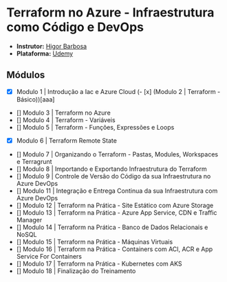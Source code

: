 # Terraform no Azure - Infraestrutura como Código e DevOps

- **Instrutor:** [Higor Barbosa](https://www.linkedin.com/in/higor-barbosa/)
- **Plataforma:** [Udemy](https://www.udemy.com/course/terraformazure/)

## Módulos

- [x] Modulo 1 | Introdução a Iac e Azure Cloud
(- [x] (Modulo 2 | Terraform - Básico))[aaa]
- [] Modulo 3 | Terraform no Azure
- [] Modulo 4 | Terraform - Variáveis
- [] Modulo 5 | Terraform - Funções, Expressões e Loops
- [x] Modulo 6 | Terraform Remote State
- [] Modulo 7 | Organizando o Terraform - Pastas, Modules, Workspaces e Terragrunt
- [] Modulo 8 | Importando e Exportando Infraestrutura do Terraform
- [] Modulo 9 | Controle de Versão do Código da sua Infraestrutura no Azure DevOps
- [] Modulo 11 | Integração e Entrega Continua da sua Infraestrutura com Azure DevOps
- [] Modulo 12 | Terraform na Prática - Site Estático com Azure Storage
- [] Modulo 13 | Terraform na Prática - Azure App Service, CDN e Traffic Manager
- [] Modulo 14 | Terraform na Prática - Banco de Dados Relacionais e NoSQL
- [] Modulo 15 | Terraform na Prática - Máquinas Virtuais
- [] Modulo 16 | Terraform na Prática - Containers com ACI, ACR e App Service For Containers
- [] Modulo 17 | Terraform na Prática - Kubernetes com AKS
- [] Modulo 18 | Finalização do Treinamento
